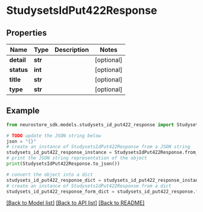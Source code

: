 # StudysetsIdPut422Response


## Properties

Name | Type | Description | Notes
------------ | ------------- | ------------- | -------------
**detail** | **str** |  | [optional] 
**status** | **int** |  | [optional] 
**title** | **str** |  | [optional] 
**type** | **str** |  | [optional] 

## Example

```python
from neurostore_sdk.models.studysets_id_put422_response import StudysetsIdPut422Response

# TODO update the JSON string below
json = "{}"
# create an instance of StudysetsIdPut422Response from a JSON string
studysets_id_put422_response_instance = StudysetsIdPut422Response.from_json(json)
# print the JSON string representation of the object
print(StudysetsIdPut422Response.to_json())

# convert the object into a dict
studysets_id_put422_response_dict = studysets_id_put422_response_instance.to_dict()
# create an instance of StudysetsIdPut422Response from a dict
studysets_id_put422_response_form_dict = studysets_id_put422_response.from_dict(studysets_id_put422_response_dict)
```
[[Back to Model list]](../README.md#documentation-for-models) [[Back to API list]](../README.md#documentation-for-api-endpoints) [[Back to README]](../README.md)


